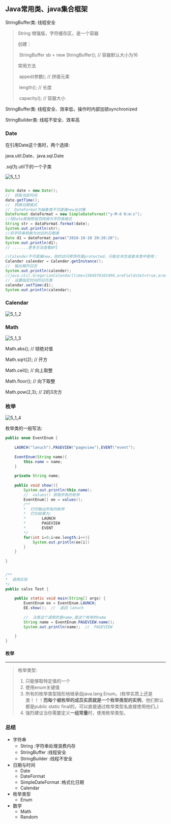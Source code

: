 ## Java常用类、java集合框架

StringBuffer类:   线程安全

> String 增强版，字符缓存区，是一个容器
>
> 创建：
>
> ​		StringBuffer sb = new StringBuffer();   // 容器默认大小为16
>
> 常用方法
>
> ​	apped(参数);     //  拼接元素
>
> ​	length();    //  长度
>
> ​	capacity();  //  容器大小

StringBuffer类:   线程安全、效率低，操作时内部加锁synchronized

StringBuilder类:  线程不安全、效率高

### Date

在引用Date这个类时，两个选择:

java.util.Date、java.sql.Date

.sql为.util下的一个子类

![5_1_1](C:\Users\86158\Desktop\后端\Java\ZeroToOne\image\5_1_1.jpg)

```java

Date date = new Date();
//  获取当前时间
date.getTime();
//  转换日期格式
//  DateFormat为抽象类不可直接new出对象
DateFormat dateFormat = new SimpleDateFormat("y-M-d H:m:s");
//将Date类按照规范转换为字符串格式
String str = dataFormat.format(date);
System.out.println(str);
//将字符串转换为对应的日期类
Date d1 = dateFormat.parse("2010-10-10 20:20:20");
System.out.println(d1);
// .......更多方法查看API

//Calender不可直接new，他的访问修饰符是protected，只能在本包或者本类中使用；
Calender calender = Calender.getInstance();
//  输出格列日志 
System.out.println(calender);
//java.util.GregorianCalendar[time=1584970165490,areFieldsSet=true,areAllFieldsSet=true,lenient=true,zone=sun.util.calendar.ZoneInfo[id="Asia/Shanghai",offset=28800000,dstSavings=0,useDaylight=false,transitions=29,lastRule=null],firstDayOfWeek=1,minimalDaysInFirstWeek=1,ERA=1,YEAR=2020,MONTH=2,WEEK_OF_YEAR=13,WEEK_OF_MONTH=4,DAY_OF_MONTH=23,DAY_OF_YEAR=83,DAY_OF_WEEK=2,DAY_OF_WEEK_IN_MONTH=4,AM_PM=1,HOUR=9,HOUR_OF_DAY=21,MINUTE=29,SECOND=25,MILLISECOND=490,ZONE_OFFSET=28800000,DST_OFFSET=0]
//  设置指定时间的日历类
calendar.setTime(d1);
System.out.println(calendar);

```



### Calendar

![5_1_2](C:\Users\86158\Desktop\后端\Java\ZeroToOne\image\5_1_2.jpg)

###  Math

![5_1_3](C:\Users\86158\Desktop\后端\Java\ZeroToOne\image\5_1_3.jpg)

Math.abs(); // 球绝对值

Math.sqrt(2); // 开方

Math.ceil();  //  向上取整

Math.floor();  // 向下取整

Math.pow(2,3);  // 2的3次方



### 枚举

![5_1_4](C:\Users\86158\Desktop\后端\Java\ZeroToOne\image\5_1_4.jpg)

枚举类的一般写法:

```java
public enum EventEnum {
  
    LAUNCH("lanuch"),PAGEVIEW("pageview"),EVENT("event");
 
    EventEnum(String name){
        this.name = name;
    }
    
    private String name;
    
    public void show(){
        System.out.println(this.name);
        //  values() 获取所有的枚举
        EventEnum[] ee = values();
        /**
        *  打印输出所有的枚举
        *  打印结果为:
        *  		LAUNCH
        *  		PAGEVIEW
        *  		EVENT
        */
        for(int i=0;i<ee.length;i++){
            System.out.println(ee[i])
        }
    }
    
}


/**
*  调用实现
*/
public calss Test {
    
    public static void main(String[] args) {
        EventEnum ee = EventEnum.LAUNCH;
        EE.show();  //  返回 lanuch
        
        //  注意这个调用的是name,是这个枚举的name
        String name = EventEnum.PAGEVIEW.name();
        System.out.println(name);  //  PAGEVIEW
        
    }
}
```



#### 枚举

---

> 枚举类型:
>
> 1. 只能够取特定值的一个
> 2. 使用enum关键值
> 3. 所有的枚举类型隐形地继承自java.lang.Enum。(枚举实质上还是类！！！**而每个被枚举的成员实质就是一个枚举类型的实例**，他们默认都是public static final的，可以直接通过枚举类型名直接使用他们。)
> 4. 强烈建议当你需要定义**一组常量**时，使用枚举类型。



### 总结

- 字符串
  - String       :字符串处理浪费内存
  - StringBuffer :线程安全
  - StringBuilder :线程不安全
- 日期与时间
  - Date
  - DateFormat
  - SimpleDateFormat :格式化日期
  - Calendar
- 枚举类型
  - Enum
- 数学
  - Math
  - Random































